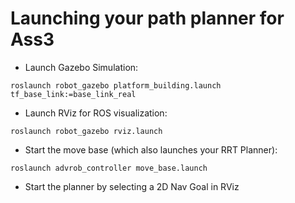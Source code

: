 # Launching your path planner for Ass3

- Launch Gazebo Simulation:

`roslaunch robot_gazebo platform_building.launch tf_base_link:=base_link_real`


- Launch RViz for ROS visualization:

`roslaunch robot_gazebo rviz.launch`

- Start the move base (which also launches your RRT Planner):

`roslaunch advrob_controller move_base.launch`

- Start the planner by selecting a 2D Nav Goal in RViz

